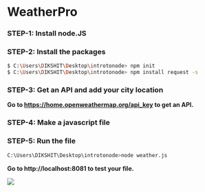 # WeatherPro
### STEP-1: Install node.JS
### STEP-2: Install the packages
```sh
$ C:\Users\DIKSHIT\Desktop\introtonode> npm init
$ C:\Users\DIKSHIT\Desktop\introtonode> npm install request -s
```
### STEP-3: Get an API and add your city location
 **Go to https://home.openweathermap.org/api_key to get an API.**

### STEP-4: Make a javascript file
### STEP-5: Run the file
```sh
C:\Users\DIKSHIT\Desktop\introtonode>node weather.js
```
 **Go to http://localhost:8081 to test your file.**
  
[![](https://img.shields.io/badge/Made%20With%20❤️%20By-dikshitkapoor-red)](https://github.com/Dikshit-Kapoor)
